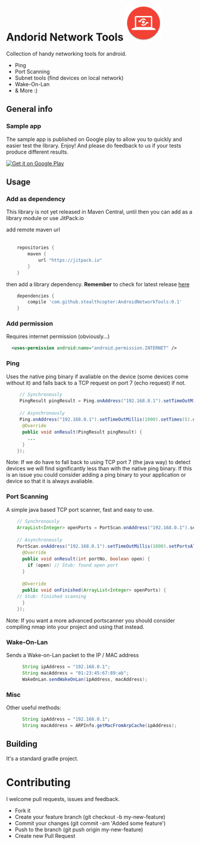 # Andorid Network Tools ![image](./app/src/main/res/mipmap-xhdpi/ic_launcher.png)

Collection of handy networking tools for android.

* Ping
* Port Scanning
* Subnet tools (find devices on local network)
* Wake-On-Lan
* & More :)

## General info

### Sample app

The sample app is published on Google play to allow you to quickly and easier test the library. Enjoy! And please do feedback to us if your tests produce different results. 
 
<a href="https://play.google.com/store/apps/details?id=com.stealthcotper.networktools&utm_source=global_co&utm_medium=prtnr&utm_content=Mar2515&utm_campaign=PartBadge&pcampaignid=MKT-Other-global-all-co-prtnr-py-PartBadge-Mar2515-1"><img alt="Get it on Google Play" src="https://play.google.com/intl/en_us/badges/images/generic/en-play-badge.png" /></a>

## Usage

### Add as dependency
This library is not yet released in Maven Central, until then you can add as a library module or use JitPack.io

add remote maven url

```groovy

    repositories {
        maven {
            url "https://jitpack.io"
        }
    }
```
    
then add a library dependency. **Remember** to check for latest release [here](https://github.com/stealthcopter/AndroidNetworkTools/releases/) 

```groovy
    dependencies {
        compile 'com.github.stealthcopter:AndroidNetworkTools:0.1'
    }
```

### Add permission
Requires internet permission (obviously...)
```xml
  <uses-permission android:name="android.permission.INTERNET" />
```

### Ping

Uses the native ping binary if avaliable on the device (some devices come without it) and falls back to a TCP request on port 7 (echo request) if not.

```java
     // Synchronously 
     PingResult pingResult = Ping.onAddress("192.168.0.1").setTimeOutMillis(1000).doPing();
     
     // Asynchronously
     Ping.onAddress("192.168.0.1").setTimeOutMillis(1000).setTimes(5).doPing(new Ping.PingListener() {
      @Override
      public void onResult(PingResult pingResult) {
        ...
      }
    });
```

Note: If we do have to fall back to using TCP port 7 (the java way) to detect devices we will find significantly less than with the native ping binary. If this is an issue you could consider adding a ping binary to your application or device so that it is always avaliable.

### Port Scanning

A simple java based TCP port scanner, fast and easy to use. 

```java
    // Synchronously 
    ArrayList<Integer> openPorts = PortScan.onAddress("192.168.0.1").setPort(21).doScan();
    
    // Asynchronously
    PortScan.onAddress("192.168.0.1").setTimeOutMillis(1000).setPortsAll().doScan(new PortScan.PortListener() {
      @Override
      public void onResult(int portNo, boolean open) {
        if (open) // Stub: found open port
      }

      @Override
      public void onFinished(ArrayList<Integer> openPorts) {
	// Stub: finished scanning
      }
    });

```
Note: If you want a more advanced portscanner you should consider compiling nmap into your project and using that instead.

### Wake-On-Lan

Sends a Wake-on-Lan packet to the IP / MAC address

```java
      String ipAddress = "192.168.0.1";
      String macAddress = "01:23:45:67:89:ab";
      WakeOnLan.sendWakeOnLan(ipAddress, macAddress);
```

### Misc

Other useful methods:

```java
      String ipAddress = "192.168.0.1";
      String macAddress = ARPInfo.getMacFromArpCache(ipAddress);
```

## Building

It's a standard gradle project.


# Contributing

I welcome pull requests, issues and feedback.

- Fork it
- Create your feature branch (git checkout -b my-new-feature)
- Commit your changes (git commit -am 'Added some feature')
- Push to the branch (git push origin my-new-feature)
- Create new Pull Request

